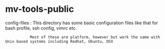 # mv-tools-public
config-files : This directory has some basic configuration files like that for bash profile, ssh config, vimrc etc.
               
               Most of these are platform, however but work the same with Unix based systems including Redhat, Ubuntu, OSX
